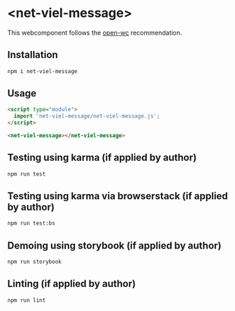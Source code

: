 # \<net-viel-message>

This webcomponent follows the [open-wc](https://github.com/open-wc/open-wc) recommendation.

## Installation
```bash
npm i net-viel-message
```

## Usage
```html
<script type="module">
  import 'net-viel-message/net-viel-message.js';
</script>

<net-viel-message></net-viel-message>
```

## Testing using karma (if applied by author)
```bash
npm run test
```

## Testing using karma via browserstack (if applied by author)
```bash
npm run test:bs
```

## Demoing using storybook (if applied by author)
```bash
npm run storybook
```

## Linting (if applied by author)
```bash
npm run lint
```
